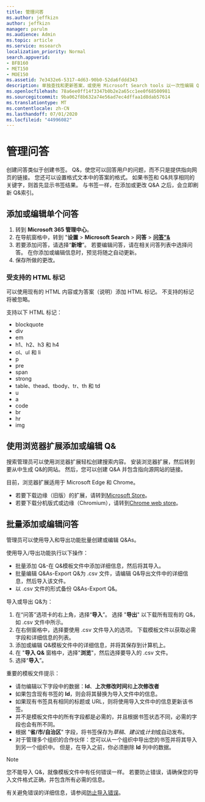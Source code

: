 ```yaml
---
title: 管理问答
ms.author: jeffkizn
author: jeffkizn
manager: parulm
ms.audience: Admin
ms.topic: article
ms.service: mssearch
localization_priority: Normal
search.appverid:
- BFB160
- MET150
- MOE150
ms.assetid: 7e3432e6-5317-4d63-90b0-52da6fddd343
description: 单独查找和更新答案，或使用 Microsoft Search tools 以一次性编辑 Q&。
ms.openlocfilehash: 78a6ee0ff14f3347b0b2e2a65cc1ee0f68500981
ms.sourcegitcommit: 9ba062f8b632a74e56ad7ec4dffaa1d8dab57614
ms.translationtype: MT
ms.contentlocale: zh-CN
ms.lasthandoff: 07/01/2020
ms.locfileid: "44996082"
---
```

# <a name="manage-qas"></a>管理问答

创建问答类似于创建书签。 Q&，使您可以回答用户的问题，而不只是提供指向网页的链接。 您还可以设置格式文本中的答案的格式。 如果书签和 Q&共享相同的关键字，则首先显示书签结果。 与书签一样，在添加或更改 Q&A 之后，会立即刷新 Q&索引。

## <a name="add-or-edit-a-single-qa"></a>添加或编辑单个问答

1. 转到 **Microsoft 365 管理中心**。
1. 在导航窗格中，转到 "**设置**  >  **Microsoft Search**  >  **问答**  >  [**问答"&**](https://admin.microsoft.com/Adminportal/Home#/MicrosoftSearch/qnas)
1. 若要添加问答，请选择“**新增**”。
若要编辑问答，请在相关问答列表中选择问答。 在你添加或编辑信息时，预览将随之自动更新。
1. 保存所做的更改。

### <a name="supported-html-tags"></a>受支持的 HTML 标记

可以使用现有的 HTML 内容或为答案（说明）添加 HTML 标记。 不支持的标记将被忽略。

支持以下 HTML 标记：

- blockquote
- div
- em
- h1、h2、h3 和 h4
- ol、ul 和 li
- p
- pre
- span
- strong
- table、thead、tbody、tr、th 和 td
- u
- a
- code
- br
- hr
- img

## <a name="add-or-edit-qas-using-browser-extensions"></a>使用浏览器扩展添加或编辑 Q&

搜索管理员可以使用浏览器扩展轻松创建搜索内容。 安装浏览器扩展，然后转到要从中生成 Q&的网站。 然后，您可以创建 Q&A 并包含指向源网站的链接。

目前，浏览器扩展适用于 Microsoft Edge 和 Chrome。

- 若要下载边缘（旧版）的扩展，请转到[Microsoft Store](https://www.microsoft.com/p/microsoft-search-content-creator/9nrqdbcbwq55?activetab=pivot:overviewtab)。
- 若要下载分机版式或边缘（Chromium），请转到[Chrome web store](https://chrome.google.com/webstore/detail/microsoft-search-content/nocnablpaoeecfmfnjoheefkogmleipm)。

## <a name="bulk-add-or-edit-qas"></a>批量添加或编辑问答

管理员可以使用导入和导出功能批量创建或编辑 Q&As。

使用导入/导出功能执行以下操作：

- 批量添加 Q&-在 Q&模板文件中添加详细信息，然后将其导入。
- 批量编辑 Q&As-Export Q&为 .csv 文件，请编辑 Q&导出文件中的详细信息，然后导入该文件。
- 以 .csv 文件的形式备份 Q&As-Export Q&。

导入或导出 Q&为：

1. 在“问答”选项卡的右上角，选择“**导入**”。
选择 "**导出**" 以下载所有现有的 Q&，如 .csv 文件中所示。
1. 在右侧窗格中，选择要使用 .csv 文件导入的选项。 下载模板文件以获取必需字段和详细信息的列表。
1. 添加或编辑 Q&模板文件中的详细信息，并将其保存到计算机上。
1. 在 "**导入 Q&** 窗格中，选择"**浏览**"，然后选择要导入的 .csv 文件。
1. 选择“**导入**”。

重要的模板文件提示：

- 请勿编辑以下字段中的数据：**Id**、**上次修改时间**和**上次修改者**
- 如果包含现有书签的 **Id**，则会将其替换为导入文件中的信息。
- 如果现有书签具有相同的标题或 URL，则将使用导入文件中的信息更新该书签。
- 并不是模板文件中的所有字段都是必需的，并且根据书签状态不同，必需的字段也会有所不同。
- 根据 "**省/市/自治区**" 字段，将书签保存为*草稿*、*建议*或*计划*或自动发布。
- 对于管理多个组织的合作伙伴：您可以从一个组织中导出您的书签并将其导入到另一个组织中。 但是，在导入之前，你必须删除 **Id** 列中的数据。

> [!NOTE]
> 您不能导入 Q&，就像模板文件中有任何错误一样。 若要防止错误，请确保您的导入文件格式正确，并包含所有必需的信息。

有关避免错误的详细信息，请参阅[防止导入错误](manage-bookmarks.md#prevent-import-errors)。
